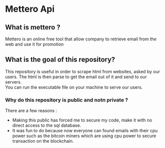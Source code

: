 <h1>Mettero Api</h1>
<h2>What is mettero ?</h2>
<p> Mettero is an online free tool that allow company to retrieve email from the web and use it for promotion</p>
<h2>What is the goal of this repository? </h2>
<p>This repository is useful in order to scrape html from websites, asked by our users. The html is then parse to get the email out of it and send to our servers. <br>
You can run the executable file on your machine to serve our users. 
 </p>
 
<h3> Why do this repository is public and notn private ?</h3>
<p> 
 
 There are a few reasons :
  - Making this public has forced me to secure my code, make it with no direct access to the sql database. 
  - It was fun to do because now everyone can found emails with their cpu power such as the bitcoin miners which are using cpu power to secure transaction on the blockchain. 

